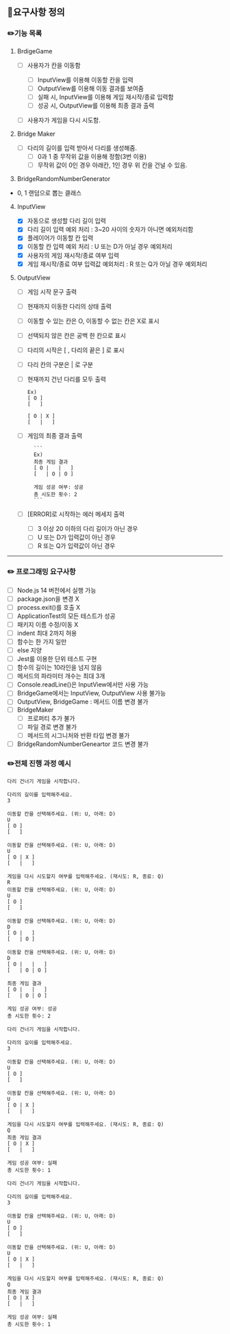 ## :file_folder:요구사항 정의

### :pencil2:기능 목록

1.  BrdigeGame

    - [ ] 사용자가 칸을 이동함

      - [ ] InputView를 이용해 이동할 칸을 입력
      - [ ] OutputView를 이용해 이동 결과를 보여줌
      - [ ] 실패 시, InputView를 이용해 게임 재시작/종료 입력함
      - [ ] 성공 시, OutputView를 이용해 최종 결과 출력

    - [ ] 사용자가 게임을 다시 시도함.

2.  Bridge Maker

    - [ ] 다리의 길이를 입력 받아서 다리를 생성해줌.
      - [ ] 0과 1 중 무작위 값을 이용해 정함(3번 이용)
      - [ ] 무작위 값이 0인 경우 아래칸, 1인 경우 위 칸을 건널 수 있음.

3.  BridgeRandomNumberGenerator

- 0, 1 랜덤으로 뽑는 클래스

4.  InputView

    - [x] 자동으로 생성할 다리 길이 입력
    - [x] 다리 길이 입력 예외 처리 : 3~20 사이의 숫자가 아니면 예외처리함
    - [x] 플레이어가 이동할 칸 입력
    - [x] 이동할 칸 입력 예외 처리 : U 또는 D가 아닐 경우 예외처리
    - [x] 사용자의 게임 재시작/종료 여부 입력
    - [x] 게임 재시작/종료 여부 입력값 예외처리 : R 또는 Q가 아닐 경우 예외처리

5.  OutputView

    - [ ] 게임 시작 문구 출력
    - [ ] 현재까지 이동한 다리의 상태 출력

    - [ ] 이동할 수 있는 칸은 O, 이동할 수 없는 칸은 X로 표시
    - [ ] 선택되지 않은 칸은 공백 한 칸으로 표시
    - [ ] 다리의 시작은 [ , 다리의 끝은 ] 로 표시
    - [ ] 다리 칸의 구분은 | 로 구분
    - [ ] 현재까지 건넌 다리를 모두 출력

      ```
      Ex)
      [ O ]
      [   ]

      [ O | X ]
      [   |   ]
      ```

    - [ ] 게임의 최종 결과 출력

            ```
            Ex)
            최종 게임 결과
            [ O |   |   ]
            [   | O | O ]

            게임 성공 여부: 성공
            총 시도한 횟수: 2
            ```

    - [ ] [ERROR]로 시작하는 에러 메세지 출력
      - [ ] 3 이상 20 이하의 다리 길이가 아닌 경우
      - [ ] U 또는 D가 입력값이 아닌 경우
      - [ ] R 또는 Q가 입력값이 아닌 경우

---

### :pencil2: 프로그래밍 요구사항

- [ ] Node.js 14 버전에서 실행 가능
- [ ] package.json을 변경 X
- [ ] process.exit()를 호출 X
- [ ] ApplicationTest의 모든 테스트가 성공
- [ ] 패키지 이름 수정/이동 X
- [ ] indent 최대 2까지 허용
- [ ] 함수는 한 가지 일만
- [ ] else 지양
- [ ] Jest를 이용한 단위 테스트 구현
- [ ] 함수의 길이는 10라인을 넘지 않음
- [ ] 메서드의 파라미터 개수는 최대 3개
- [ ] Console.readLine()은 InputView에서만 사용 가능
- [ ] BridgeGame에서는 InputView, OutputView 사용 불가능
- [ ] OutputView, BridgeGame : 메서드 이름 변경 불가
- [ ] BridgeMaker
  - [ ] 프로퍼티 추가 불가
  - [ ] 파일 경로 변경 불가
  - [ ] 메서드의 시그니처와 반환 타입 변경 불가
- [ ] BridgeRandomNumberGeneartor 코드 변경 불가

### :pencil2:전체 진행 과정 예시

```
다리 건너기 게임을 시작합니다.

다리의 길이를 입력해주세요.
3

이동할 칸을 선택해주세요. (위: U, 아래: D)
U
[ O ]
[   ]

이동할 칸을 선택해주세요. (위: U, 아래: D)
U
[ O | X ]
[   |   ]

게임을 다시 시도할지 여부를 입력해주세요. (재시도: R, 종료: Q)
R
이동할 칸을 선택해주세요. (위: U, 아래: D)
U
[ O ]
[   ]

이동할 칸을 선택해주세요. (위: U, 아래: D)
D
[ O |   ]
[   | O ]

이동할 칸을 선택해주세요. (위: U, 아래: D)
D
[ O |   |   ]
[   | O | O ]

최종 게임 결과
[ O |   |   ]
[   | O | O ]

게임 성공 여부: 성공
총 시도한 횟수: 2
```

```
다리 건너기 게임을 시작합니다.

다리의 길이를 입력해주세요.
3

이동할 칸을 선택해주세요. (위: U, 아래: D)
U
[ O ]
[   ]

이동할 칸을 선택해주세요. (위: U, 아래: D)
U
[ O | X ]
[   |   ]

게임을 다시 시도할지 여부를 입력해주세요. (재시도: R, 종료: Q)
Q
최종 게임 결과
[ O | X ]
[   |   ]

게임 성공 여부: 실패
총 시도한 횟수: 1
```

```
다리 건너기 게임을 시작합니다.

다리의 길이를 입력해주세요.
3

이동할 칸을 선택해주세요. (위: U, 아래: D)
U
[ O ]
[   ]

이동할 칸을 선택해주세요. (위: U, 아래: D)
U
[ O | X ]
[   |   ]

게임을 다시 시도할지 여부를 입력해주세요. (재시도: R, 종료: Q)
Q
최종 게임 결과
[ O | X ]
[   |   ]

게임 성공 여부: 실패
총 시도한 횟수: 1
```
